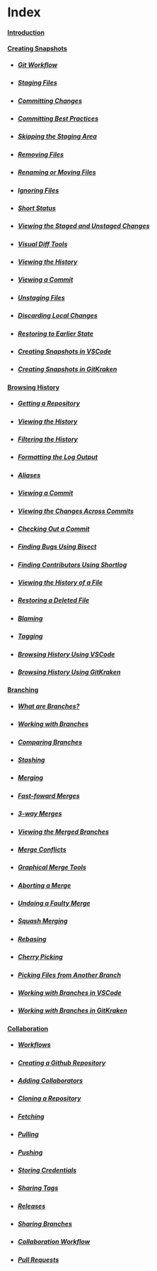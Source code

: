 # Index

#### [Introduction](MarkdownFiles/Introduction.md)

#### [Creating Snapshots](MarkdownFiles/CreatingSnapshots/Creating%20Snapshots.md)
- ##### [Git Workflow](MarkdownFiles/CreatingSnapshots/Git%20Workflow.md)
- ##### [Staging Files](MarkdownFiles/CreatingSnapshots/Staging%20Files.md)
- ##### [Committing Changes](MarkdownFiles/CreatingSnapshots/Committing%20Changes.md)
- ##### [Committing Best Practices](MarkdownFiles/CreatingSnapshots/Committing%20Best%20Practices.md)
- ##### [Skipping the Staging Area](MarkdownFiles/CreatingSnapshots/Skipping%20the%20Staging%20Area.md)
- ##### [Removing Files](MarkdownFiles/CreatingSnapshots/Removing%20Files.md)
- ##### [Renaming or Moving Files](MarkdownFiles/CreatingSnapshots/Renaming%20Or%20Moving%20Files.md)
- ##### [Ignoring Files](MarkdownFiles/CreatingSnapshots/Ignoring%20Files.md)
- ##### [Short Status](MarkdownFiles/CreatingSnapshots/Short%20Status)
- ##### [Viewing the Staged and Unstaged Changes](MarkdownFiles/CreatingSnapshots/Viewing%the%20Staged%20and%20Unstaged%20Changes.md)
- ##### [Visual Diff Tools](MarkdownFiles/CreatingSnapshots/Visual%20Diff%20Tools.md)
- ##### [Viewing the History](MarkdownFiles/CreatingSnapshots/Viewing%20the%20History.md)
- ##### [Viewing a Commit](MarkdownFiles/CreatingSnapshots/Viewing%20a%20Commit.md)
- ##### [Unstaging Files](MarkdownFiles/CreatingSnapshots/Unstaging%20Files.md)
- ##### [Discarding Local Changes](MarkdownFiles/CreatingSnapshots/Discarding%20Local%20Changes.md)
- ##### [Restoring to Earlier State](MarkdownFiles/CreatingSnapshots/Restoring%20to%20Earlier%20State.md)
- ##### [Creating Snapshots in VSCode](MarkdownFiles/CreatingSnapshots/Creating%20Snapshots%20in%20VSCode.md)
- ##### [Creating Snapshots in GitKraken](MarkdownFiles/CreatingSnapshots/Creating%20Snapshots%20in%20GitKraken.md)

#### [Browsing History](MarkdownFiles/BrowsingHistory/Introduction.md)
- ##### [Getting a Repository](MarkdownFiles/BrowsingHistory/Getting%20Repository.md)
- ##### [Viewing the History](MarkdownFiles/BrowsingHistory/ViewingHistory.md)
- ##### [Filtering the History](MarkdownFiles/BrowsingHistory/FilteringHistory.md)
- ##### [Formatting the Log Output](MarkdownFiles/BrowsingHistory/FormattingOutput.md)
- ##### [Aliases](MarkdownFiles/BrowsingHistory/Aliases.md)
- ##### [Viewing a Commit](MarkdownFiles/BrowsingHistory/ViewingCommit.md)
- ##### [Viewing the Changes Across Commits](MarkdownFiles/BrowsingHistory/ViewingAcrossCommits.md)
- ##### [Checking Out a Commit](MarkdownFiles/BrowsingHistory/CheckingoutCommit.md)
- ##### [Finding Bugs Using Bisect](MarkdownFiles/BrowsingHistory/FindingBugs.md)
- ##### [Finding Contributors Using Shortlog](MarkdownFiles/BrowsingHistory/FindingContributors.md)
- ##### [Viewing the History of a File](MarkdownFiles/BrowsingHistory/ViewFileHistory.md)
- ##### [Restoring a Deleted File](MarkdownFiles/BrowsingHistory/RestoreDeletedFile.md)
- ##### [Blaming](MarkdownFiles/BrowsingHistory/Blaming.md)
- ##### [Tagging](MarkdownFiles/BrowsingHistory/Tagging.md)
- ##### [Browsing History Using VSCode](MarkdownFiles/BrowsingHistory/HistoryVSCode.md)
- ##### [Browsing History Using GitKraken](MarkdownFiles/BrowsingHistory/HistoryGitKraken.md)

#### [Branching](MarkdownFiles/Branching/Introduction.md)
- ##### [What are Branches?](MarkdownFiles/Branching/Branches.md)
- ##### [Working with Branches](MarkdownFiles/Branching/WorkingBranches.md)
- ##### [Comparing Branches](MarkdownFiles/Branching/ComparingBranches.md)
- ##### [Stashing](MarkdownFiles/Branching/Stashing.md)
- ##### [Merging](MarkdownFiles/Branching/Merging.md)
- ##### [Fast-foward Merges](MarkdownFiles/Branching/FastForward.md)
- ##### [3-way Merges](MarkdownFiles/Branching/ThreeWayMerges.md)
- ##### [Viewing the Merged Branches](MarkdownFiles/Branching/ViewMergedBranches.md)
- ##### [Merge Conflicts](MarkdownFiles/Branching/MergeConflicts.md)
- ##### [Graphical Merge Tools](MarkdownFiles/Branching/VisualTools.md)
- ##### [Aborting a Merge](MarkdownFiles/Branching/AbortMerge.md)
- ##### [Undoing a Faulty Merge](MarkdownFiles/Branching/FaultyMerge.md)
- ##### [Squash Merging](MarkdownFiles/Branching/SquashMerge.md)
- ##### [Rebasing](MarkdownFiles/Branching/Rebasing.md)
- ##### [Cherry Picking](MarkdownFiles/Branching/CherryPicking.md)
- ##### [Picking Files from Another Branch](MarkdownFiles/Branching/FilesOtherBranch.md)
- ##### [Working with Branches in VSCode](MarkdownFiles/Branching/BranchesVSCode.md)
- ##### [Working with Branches in GitKraken](MarkdownFiles/Branching/BranchesGitKraken.md)

#### [Collaboration](MarkdownFiles/Collaboration/Introduction.md)
- ##### [Workflows](MarkdownFiles/Collaboration/Workflows.md)
- ##### [Creating a Github Repository](MarkdownFiles/Collaboration/GithubRepo.md)
- ##### [Adding Collaborators](MarkdownFiles/Collaboration/AddingCollaborators.md)
- ##### [Cloning a Repository](MarkdownFiles/Collaboration/CloningRepository.md)
- ##### [Fetching](MarkdownFiles/Collaboration/Fetching.md)
- ##### [Pulling](MarkdownFiles/Collaboration/Pulling.md)
- ##### [Pushing](MarkdownFiles/Collaboration/Pushing.md)
- ##### [Storing Credentials](MarkdownFiles/Collaboration/StoringCredentials.md)
- ##### [Sharing Tags](MarkdownFiles/Collaboration/SharingTags.md)
- ##### [Releases](MarkdownFiles/Collaboration/Releases.md)
- ##### [Sharing Branches](MarkdownFiles/Collaboration/SharingBranches.md)
- ##### [Collaboration Workflow](MarkdownFiles/Collaboration/CollabWorkflow.md)
- ##### [Pull Requests](MarkdownFiles/Collaboration/PullRequest.md)